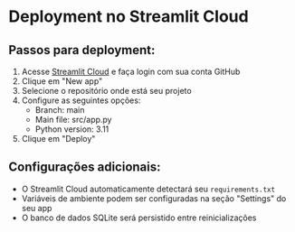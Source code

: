 # Deployment no Streamlit Cloud

## Passos para deployment:

1. Acesse [Streamlit Cloud](https://streamlit.io/cloud) e faça login com sua conta GitHub
2. Clique em "New app"
3. Selecione o repositório onde está seu projeto
4. Configure as seguintes opções:
   - Branch: main
   - Main file: src/app.py
   - Python version: 3.11
5. Clique em "Deploy"

## Configurações adicionais:

- O Streamlit Cloud automaticamente detectará seu `requirements.txt`
- Variáveis de ambiente podem ser configuradas na seção "Settings" do seu app
- O banco de dados SQLite será persistido entre reinicializações
